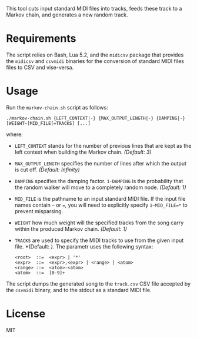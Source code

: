 This tool cuts input standard MIDI files into tracks, feeds these track to a Markov chain, and generates a new random track.

# Requirements

The script relies on Bash, Lua 5.2, and the `midicsv` package that provides the `midicsv` and `csvmidi` binaries for the conversion of standard MIDI files files to CSV and vise-versa.

# Usage

Run the `markov-chain.sh` script as follows:

    ./markov-chain.sh {LEFT_CONTEXT|-} {MAX_OUTPUT_LENGTH|-} {DAMPING|-} [WEIGHT~]MID_FILE[=TRACKS] [...]

where:

  * `LEFT_CONTEXT` stands for the number of previous lines that are kept as the left context when building the Markov chain. *(Default: 3)*
  * `MAX_OUTPUT_LENGTH` specifies the number of lines after which the output is cut off. *(Default: Infinity)*
  * `DAMPING` specifies the damping factor. `1-DAMPING` is the probability that the random walker will move to a completely random node. *(Default: 1)*
  * `MID_FILE` is the pathname to an input standard MIDI file. If the input file names contain `~` or `=`, you will need to explicitly specify `1~MID_FILE=*` to prevent misparsing.
  * `WEIGHT` how much weight will the specified tracks from the song carry within the produced Markov chain. *(Default: 1)*
  * `TRACKS` are used to specify the MIDI tracks to use from the given input file. *(Default: *)*. The parametr uses the following syntax:

        <root>  ::=  <expr> | '*'
        <expr>  ::=  <expr>,<expr> | <range> | <atom>
        <range> ::=  <atom>-<atom>
        <atom>  ::=  [0-9]+

The script dumps the generated song to the `track.csv` CSV file accepted by the `csvmidi` binary, and to the stdout as a standard MIDI file.

# License

MIT
